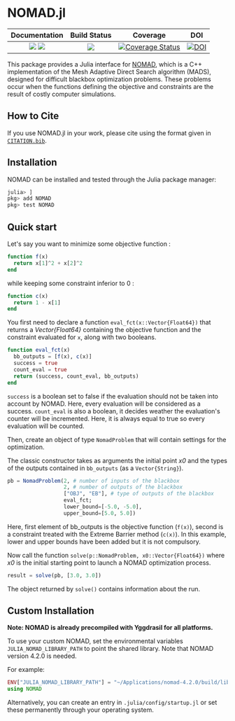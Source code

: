 # NOMAD.jl

| **Documentation** | **Build Status** | **Coverage** | **DOI** |
|:-----------------:|:----------------:|:------------:|:-------:|
| [![](https://img.shields.io/badge/docs-stable-blue.svg)](https://bbopt.github.io/NOMAD.jl/stable) [![](https://img.shields.io/badge/docs-dev-purple.svg)](https://bbopt.github.io/NOMAD.jl/dev) | [![](https://github.com/bbopt/NOMAD.jl/workflows/CI/badge.svg)](https://github.com/bbopt/NOMAD.jl/actions) | [![Coverage Status](https://coveralls.io/repos/github/bbopt/NOMAD.jl/badge.svg?branch=master)](https://coveralls.io/github/bbopt/NOMAD.jl?branch=master) | [![DOI](https://zenodo.org/badge/DOI/10.5281/zenodo.3700167.svg)](https://doi.org/10.5281/zenodo.3700167) |

This package provides a Julia interface for [NOMAD](https://www.gerad.ca/en/software/nomad/), which is a C++ implementation of the Mesh Adaptive Direct Search algorithm (MADS), designed for difficult blackbox optimization problems. These problems occur when the functions defining the objective and constraints are the result of costly computer simulations.

## How to Cite

If you use NOMAD.jl in your work, please cite using the format given in [`CITATION.bib`](https://github.com/bbopt/NOMAD.jl/blob/master/CITATION.bib).

## Installation

NOMAD can be installed and tested through the Julia package manager:

```julia
julia> ]
pkg> add NOMAD
pkg> test NOMAD
```

## Quick start

Let's say you want to minimize some objective function :

```julia
function f(x)
  return x[1]^2 + x[2]^2
end
```

while keeping some constraint inferior to 0 :

```julia
function c(x)
  return 1 - x[1]
end
```

You first need to declare a function `eval_fct(x::Vector{Float64})` that returns a *Vector{Float64}* containing the objective function and the constraint evaluated for `x`, along with two booleans.

```julia
function eval_fct(x)
  bb_outputs = [f(x), c(x)]
  success = true
  count_eval = true
  return (success, count_eval, bb_outputs)
end
```

`success` is a boolean set to false if the evaluation should not be taken into account by NOMAD. Here, every evaluation will be considered as a success. `count_eval` is also a boolean, it decides weather the evaluation's counter will be incremented. Here, it is always equal to true so every evaluation will be counted.

Then, create an object of type `NomadProblem` that will contain settings for the optimization.

The classic constructor takes as arguments the initial point *x0* and the types of the outputs contained in `bb_outputs` (as a `Vector{String}`).

```julia
pb = NomadProblem(2, # number of inputs of the blackbox
                  2, # number of outputs of the blackbox
                  ["OBJ", "EB"], # type of outputs of the blackbox
                  eval_fct;
                  lower_bound=[-5.0, -5.0],
                  upper_bound=[5.0, 5.0])
```

Here, first element of bb_outputs is the objective function (`f(x)`), second is a constraint treated with the Extreme Barrier method (`c(x)`). In this example, lower and upper bounds have been added but it is not compulsory.

Now call the function `solve(p::NomadProblem, x0::Vector{Float64})` where *x0* is the initial starting point to launch a NOMAD optimization process.

```julia
result = solve(pb, [3.0, 3.0])
```

The object returned by `solve()` contains information about the run.

## Custom Installation

**Note: NOMAD is already precompiled with Yggdrasil for all platforms.**

To use your custom NOMAD, set the environmental variables `JULIA_NOMAD_LIBRARY_PATH`
to point the shared library. Note that NOMAD version 4.2.0 is needed.

For example:
```julia
ENV["JULIA_NOMAD_LIBRARY_PATH"] = "~/Applications/nomad-4.2.0/build/lib"
using NOMAD
```

Alternatively, you can create an entry in `.julia/config/startup.jl` or set these permanently through your operating system.

